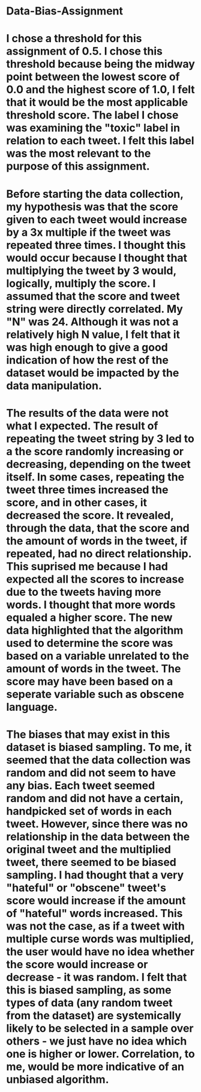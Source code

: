# Data-Bias-Assignment

# I chose a threshold for this assignment of 0.5. I chose this threshold because being the midway point between the lowest score of 0.0 and the highest score of 1.0, I felt that it would be the most applicable threshold score. The label I chose was examining the "toxic" label in relation to each tweet. I felt this label was the most relevant to the purpose of this assignment.

# Before starting the data collection, my hypothesis was that the score given to each tweet would increase by a 3x multiple if the tweet was repeated three times. I thought this would occur because I thought that multiplying the tweet by 3 would, logically, multiply the score. I assumed that the score and tweet string were directly correlated. My "N" was 24. Although it was not a relatively high N value, I felt that it was high enough to give a good indication of how the rest of the dataset would be impacted by the data manipulation. 

# The results of the data were not what I expected. The result of repeating the tweet string by 3 led to a the score randomly increasing or decreasing, depending on the tweet itself. In some cases, repeating the tweet three times increased the score, and in other cases, it decreased the score. It revealed, through the data, that the score and the amount of words in the tweet, if repeated, had no direct relationship. This suprised me because I had expected all the scores to increase due to the tweets having more words. I thought that more words equaled a higher score. The new data highlighted that the algorithm used to determine the score was based on a variable unrelated to the amount of words in the tweet. The score may have been based on a seperate variable such as obscene language. 

# The biases that may exist in this dataset is biased sampling. To me, it seemed that the data collection was random and did not seem to have any bias. Each tweet seemed random and did not have a certain, handpicked set of words in each tweet. However, since there was no relationship in the data between the original tweet and the multiplied tweet, there seemed to be biased sampling. I had thought that a very "hateful" or "obscene" tweet's score would increase if the amount of "hateful" words increased. This was not the case, as if a tweet with multiple curse words was multiplied, the user would have no idea whether the score would increase or decrease - it was random. I felt that this is biased sampling, as some types of data (any random tweet from the dataset) are systemically likely to be selected in a sample over others - we just have no idea which one is higher or lower. Correlation, to me, would be more indicative of an unbiased algorithm.
